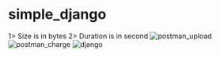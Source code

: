 # simple_django
1> Size is in bytes
2> Duration is in second
![postman_upload](https://user-images.githubusercontent.com/28348221/180372861-e1329aa9-9bc8-47c8-af69-756c63fdecc3.png)
![postman_charge](https://user-images.githubusercontent.com/28348221/180372892-bf57089a-0e47-4feb-9de9-4c372e015d38.png)
![django](https://user-images.githubusercontent.com/28348221/180372903-2482d071-e2a8-48c0-a93f-25b9cfe1c76b.png)
